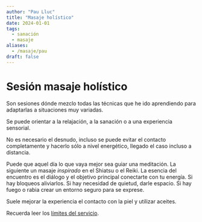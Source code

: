 ```yaml
---
author: "Pau Lluc"
title: "Masaje holístico"
date: 2024-01-01
tags:
  - sanación
  - masaje
aliases:
  - /masaje/pau
draft: false
---
```

# Sesión masaje holístico

Son sesiones dónde mezclo todas las técnicas que he ido aprendiendo para adaptarlas a situaciones muy variadas.

Se puede orientar a la relajación, a la sanación o a una experiencia sensorial.

No es necesario el desnudo, incluso se puede evitar el contacto completamente y hacerlo sólo a nivel energético, llegado
el caso incluso a distancia.

Puede que aquel día lo que vaya mejor sea guiar una meditación. La siguiente un masaje _inspirado_ en el Shiatsu o el
Reiki. La esencia del encuentro es el diálogo y el objetivo principal conectarte con tu energía. Si hay bloqueos
aliviarlos. Si hay necesidad de quietud, darle espacio. Si hay fuego o rabia crear un entorno seguro para se exprese.

Suele mejorar la experiencia el contacto con la piel y utilizar aceites.

Recuerda leer los [límites del servicio](/servicios/#límites-del-servicio).
